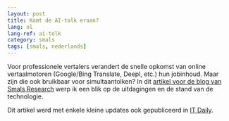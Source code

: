 ```yaml
---
layout: post
title: Komt de AI-tolk eraan?
lang: nl
lang-ref: ai-tolk
category: smals
tags: [smals, nederlands]
---
```


Voor professionele vertalers verandert de snelle opkomst van online vertaalmotoren (Google/Bing Translate, Deepl, etc.) hun jobinhoud. Maar zijn die ook bruikbaar voor simultaantolken? In dit [artikel voor de blog van Smals Research](https://www.smalsresearch.be/komt-de-ai-tolk-eraan/) werp ik een blik op de uitdagingen en de stand van de technologie.

Dit artikel werd met enkele kleine updates ook gepubliceerd in [IT Daily](https://itdaily.be/blogs/data/computers-en-vertalingen-komt-de-ai-tolk-eraan/).
